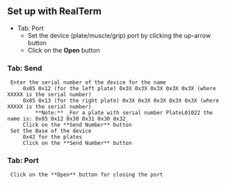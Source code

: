 ## Set up with RealTerm

- Tab: Port
	- Set the device (plate/muscle/grip) port by clicking the up-arrow button
	- Click on the **Open** button
	
### Tab: Send
	 Enter the serial number of the device for the name
		 0x85 0x12 (for the left plate) 0x3X 0x3X 0x3X 0x3X 0x3X (where XXXXX is the serial number)
		 0x85 0x13 (for the right plate) 0x3X 0x3X 0x3X 0x3X 0x3X (where XXXXX is the serial number)
			 **Note:** _For a plate with serial number PlateL01022 the name is: 0x85 0x12 0x30 0x31 0x30 0x32_	
		 Click on the **Send Number** button	
	 Set the Base of the device 
		 0x42 for the plates
		 Click on the **Send Number** button
		
### Tab: Port
	 Click on the **Open** button for closing the port
	

